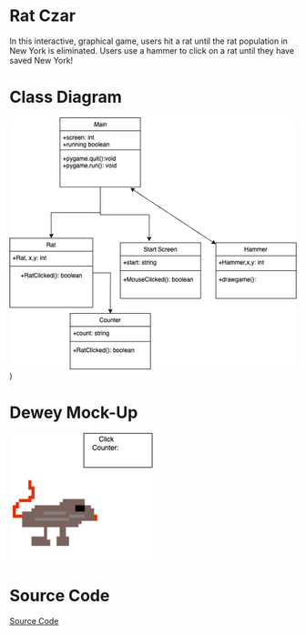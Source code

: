 # Rat Czar

In this interactive, graphical game, users hit a rat until the rat population in New York is eliminated. Users use a hammer to click on a rat until they have saved New York!

# Class Diagram

![Diagram](https://github.com/Ripley-Killen/GameDeRipley/blob/main/images/ClassDiagramRat.drawio.png?raw=true)
)

# Dewey Mock-Up

![Gameplay](https://github.com/Ripley-Killen/GameDeRipley/blob/main/images/Rat.drawio.png?raw=true)

# Source Code

[Source Code](https://github.com/Ripley-Killen/GameDeRipley/blob/main/src/Rat_Czar_Real%202.zip)
